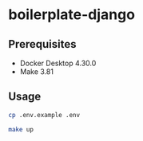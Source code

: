 # boilerplate-django

## Prerequisites

- Docker Desktop 4.30.0
- Make 3.81

## Usage

```sh
cp .env.example .env
```

```sh
make up
```